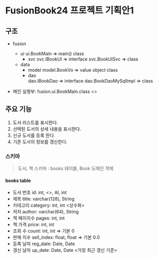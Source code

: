 # FusionBook24 프로젝트 기획안1

## 구조
- fusion

	- ui
		ui.BookMain	 => main() class
		- svc 
		svc.IBookUI  => interface
		svc.BookUISvc  => class
	- data
		- model
		model.BookVo => value object class
		- dao	
		dao.IBookDao => interface
		dao.BookDaoMySqlImpl => class
		
- 메인 실행부: fusion.ui.BookMain.class <<ant>>		

## 주요 기능
1. 도서 리스트를 표시한다. 
2. 선택된 도서의 상세 내용을 표시한다. 
3. 신규 도서를 등록 한다.
4. 기존 도서의 정보를 갱신한다.

### 스키마
> 도서, 책 스키마 : books 테이블, Book 도메인 객체
#### books table
- 도서 번호 id: int, <<PK>>, AI, int 
- 제목 title: varchar(128), String
- 카테고리 category: int, int <상수화>
- 저자 author: varchar(64), String
- 책 페이지수 pages:  int, int     
- 책 가격 price: int, int 
- 조회 수 count: int, int => 기본 0
- 판매 지수 sell_index: float, float => 기본 0.0
- 등록 날자 reg_date: Date, Date
- 갱신 날자 up_date: Date, Date <가장 최근 갱신 기준>
 